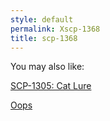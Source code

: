 ```yaml
---
style: default
permalink: Xscp-1368
title: scp-1368
---
```

You may also like:

[SCP-1305: Cat Lure](http://scp-wiki.net/scp-1305)

[Oops](http://scp-wiki.net/oops)
